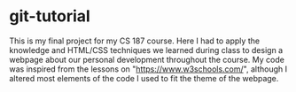 # git-tutorial
This is my final project for my CS 187 course. Here I had to apply the knowledge and HTML/CSS techniques we learned during class to design a webpage about our personal development throughout the course.
My code was inspired from the lessons on "https://www.w3schools.com/", although I altered most elements of the code I used to fit the theme of the webpage.
